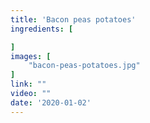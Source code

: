 ```yaml
---
title: 'Bacon peas potatoes'
ingredients: [

]
images: [
    "bacon-peas-potatoes.jpg"
]
link: ""
video: ""
date: '2020-01-02'
---
```


